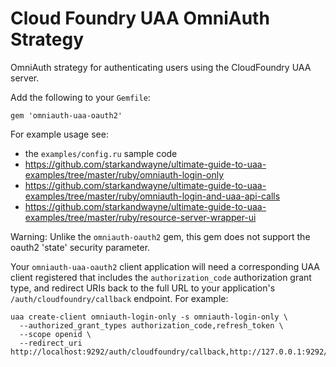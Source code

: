 Cloud Foundry UAA OmniAuth Strategy
==================================

OmniAuth strategy for authenticating users using the CloudFoundry UAA server.

Add the following to your `Gemfile`:

```text
gem 'omniauth-uaa-oauth2'
```

For example usage see:

* the `examples/config.ru` sample code
* https://github.com/starkandwayne/ultimate-guide-to-uaa-examples/tree/master/ruby/omniauth-login-only
* https://github.com/starkandwayne/ultimate-guide-to-uaa-examples/tree/master/ruby/omniauth-login-and-uaa-api-calls
* https://github.com/starkandwayne/ultimate-guide-to-uaa-examples/tree/master/ruby/resource-server-wrapper-ui

Warning: Unlike the `omniauth-oauth2` gem, this gem does not support the oauth2 'state' security parameter.

Your `omniauth-uaa-oauth2` client application will need a corresponding UAA client registered that includes the `authorization_code` authorization grant type, and redirect URIs back to the full URL to your application's `/auth/cloudfoundry/callback` endpoint. For example:

```text
uaa create-client omniauth-login-only -s omniauth-login-only \
  --authorized_grant_types authorization_code,refresh_token \
  --scope openid \
  --redirect_uri http://localhost:9292/auth/cloudfoundry/callback,http://127.0.0.1:9292/auth/cloudfoundry/callback
```